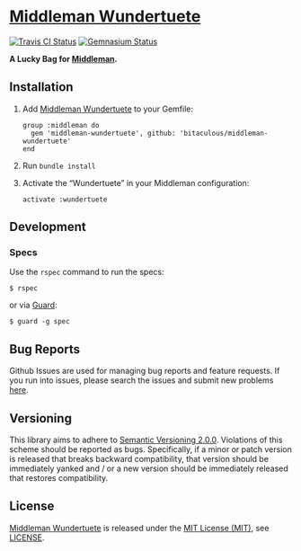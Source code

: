 [Middleman Wundertuete]
=======================

[![Travis CI Status][Travis CI Status]][Travis CI] [![Gemnasium Status][Gemnasium Status]][Gemnasium]

**A Lucky Bag for [Middleman].**

Installation
------------

1. Add [Middleman Wundertuete] to your Gemfile:

    ```
    group :middleman do
      gem 'middleman-wundertuete', github: 'bitaculous/middleman-wundertuete'
    end
    ```

2. Run `bundle install`

3. Activate the “Wundertuete” in your Middleman configuration:

    ```
    activate :wundertuete
    ```

Development
-----------

### Specs

Use the `rspec` command to run the specs:

```
$ rspec
```

or via [Guard]:

```
$ guard -g spec
```

Bug Reports
-----------

Github Issues are used for managing bug reports and feature requests. If you run into issues, please search the issues
and submit new problems [here].

Versioning
----------

This library aims to adhere to [Semantic Versioning 2.0.0]. Violations of this scheme should be reported as bugs.
Specifically, if a minor or patch version is released that breaks backward compatibility, that version should be
immediately yanked and / or a new version should be immediately released that restores compatibility.

License
-------

[Middleman Wundertuete] is released under the [MIT License (MIT)], see [LICENSE].

[Gemnasium]: https://gemnasium.com/bitaculous/middleman-wundertuete "Middleman Wundertuete at Gemnasium"
[Gemnasium Status]: https://img.shields.io/gemnasium/bitaculous/middleman-wundertuete.svg?style=flat "Gemnasium Status"
[Guard]: http://guardgem.org "A command line tool to easily handle events on file system modifications."
[here]: https://github.com/bitaculous/middleman-wundertuete/issues "Github Issues"
[LICENSE]: https://raw.githubusercontent.com/bitaculous/middleman-wundertuete/master/LICENSE "License"
[Middleman]: http://middlemanapp.com "Hand-crafted frontend development"
[Middleman Wundertuete]: https://bitaculous.github.io/middleman-wundertuete/ "A Lucky Bag for Middleman."
[MIT License (MIT)]: http://opensource.org/licenses/MIT "The MIT License (MIT)"
[Semantic Versioning 2.0.0]: http://semver.org "Semantic Versioning 2.0.0"
[Travis CI]: https://travis-ci.org/bitaculous/middleman-wundertuete "Middleman Wundertuete at Travis CI"
[Travis CI Status]: https://img.shields.io/travis/bitaculous/middleman-wundertuete.svg?style=flat "Travis CI Status"